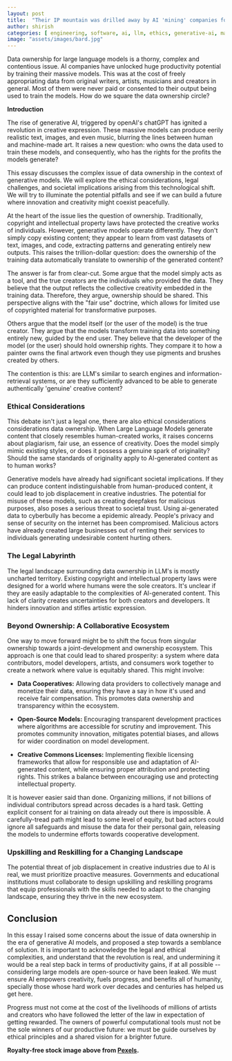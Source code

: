 ```yaml
---
layout: post
title:  "Their IP mountain was drilled away by AI 'mining' companies for profit. Are they owed anything?"
author: shirish
categories: [ engineering, software, ai, llm, ethics, generative-ai, machine-learning ]
image: "assets/images/bard.jpg"
---
```


Data ownership for large language models is a thorny, complex and contentious issue. AI companies have unlocked huge productivity potential by training their massive models. This was at the cost of freely appropriating data from original writers, artists, musicians and creators in general. Most of them were never paid or consented to their output being used to train the models. How do we square the data ownership circle?

**Introduction**

The rise of generative AI, triggered by openAI's chatGPT has ignited a revolution in creative expression. These massive models can produce eerily realistic text, images, and even music, blurring the lines between human and machine-made art. It raises a new question: who owns the data used to train these models, and consequently, who has the rights for the profits the models generate?

This essay discusses the complex issue of data ownership in the context of generative models. We will explore the ethical considerations, legal challenges, and societal implications arising from this technological shift. We will try to illuminate the potential pitfalls and see if we can build a future where innovation and creativity might coexist peacefully.

At the heart of the issue lies the question of ownership. Traditionally, copyright and intellectual property laws have protected the creative works of individuals. However, generative models operate differently. They don't simply copy existing content; they appear to learn from vast datasets of text, images, and code, extracting patterns and generating entirely new outputs. This raises the trillion-dollar question: does the ownership of the training data automatically translate to ownership of the generated content?

The answer is far from clear-cut. Some argue that the model simply acts as a tool, and the true creators are the individuals who provided the data. They believe that the output reflects the collective creativity embedded in the training data. Therefore, they argue, ownership should be shared. This perspective aligns with the "fair use" doctrine, which allows for limited use of copyrighted material for transformative purposes.

Others argue that the model itself (or the user of the model) is the true creator. They argue that the models transform training data into something entirely new, guided by the end user. They believe that the developer of the model (or the user) should hold ownership rights. They compare it to how a painter owns the final artwork even though they use pigments and brushes created by others.

The contention is this: are LLM's similar to search engines and information-retrieval systems, or are they sufficiently advanced to be able to generate authentically 'genuine' creative content?

### Ethical Considerations

This debate isn't just a legal one, there are also ethical considerations considerations data ownership. When Large Language Models generate content that closely resembles human-created works, it raises concerns about plagiarism, fair use, an essence of creativity. Does the model simply mimic existing styles, or does it possess a genuine spark of originality? Should the same standards of originality apply to AI-generated content as to human works?

Generative models have already had significant societal implications. If they can produce content indistinguishable from human-produced content, it could lead to job displacement in creative industries. The potential for misuse of these models, such as creating deepfakes for malicious purposes, also poses a serious threat to societal trust. Using ai-generated data to cyberbully has become a epidemic already. People's privacy and sense of security on the internet has been compromised. Malicious actors have already created large businesses out of renting their services to individuals generating undesirable content hurting others.

### The Legal Labyrinth

The legal landscape surrounding data ownership in LLM's is mostly uncharted territory. Existing copyright and intellectual property laws were designed for a world where humans were the sole creators. It's unclear if they are easily adaptable to the complexities of AI-generated content. This lack of clarity creates uncertainties for both creators and developers. It hinders innovation and stifles artistic expression.

### Beyond Ownership: A Collaborative Ecosystem

One way to move forward might be to shift the focus from singular ownership towards a joint-development and ownership ecosystem. This approach is one that could lead to shared prosperity: a system where data contributors, model developers, artists, and consumers work together to create a network where value is equitably shared. This might involve: 

* **Data Cooperatives:** Allowing data providers to collectively manage and monetize their data, ensuring they have a say in how it's used and receive fair compensation. This promotes data ownership and transparency within the ecosystem.

* **Open-Source Models:** Encouraging transparent development practices where algorithms are accessible for scrutiny and improvement. This promotes community innovation, mitigates potential biases, and allows for wider coordination on model development.

* **Creative Commons Licenses:** Implementing flexible licensing frameworks that allow for responsible use and adaptation of AI-generated content, while ensuring proper attribution and protecting rights. This strikes a balance between encouraging use and protecting intellectual property.

It is however easier said than done. Organizing millions, if not billions of individual contributors spread across decades is a hard task. Getting explicit consent for ai training on data already out there is impossible. A carefully-tread path might lead to some level of equity, but bad actors could ignore all safeguards and misuse the data for their personal gain, releasing the models to undermine efforts towards cooperative development.

### Upskilling and Reskilling for a Changing Landscape

The potential threat of job displacement in creative industries due to AI is real, we must prioritize proactive measures. Governments and educational institutions must collaborate to design upskilling and reskilling programs that equip professionals with the skills needed to adapt to the changing landscape, ensuring they thrive in the new ecosystem.

## Conclusion

In this essay I raised some concerns about the issue of data ownership in the era of generative AI models, and proposed a step towards a semblance of solution. It is important to acknowledge the legal and ethical complexities, and understand that the revolution is real, and undermining it would be a real step back in terms of productivity gains, if at all possible -- considering large models are open-source or have been leaked. We must ensure AI empowers creativity, fuels progress, and benefits all of humanity, specially those whose hard work over decades and centuries has helped us get here. 

Progress must not come at the cost of the livelihoods of millions of artists and creators who have followed the letter of the law in expectation of getting rewarded. The owners of powerful computational tools must not be the sole winners of our productive future: we must be guide ourselves by ethical principles and a shared vision for a brighter future. 

__Royalty-free stock image above from [Pexels](https://www.pexels.com/).__